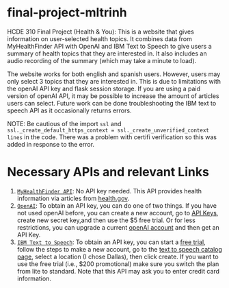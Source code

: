 # final-project-mltrinh

HCDE 310 Final Project (Health & You): This is a website that gives information on user-selected health topics. It
combines data from MyHealthFinder API with OpenAI and IBM Text to Speech to give users a summary of health topics that
they are interested in. It also includes an audio recording of the summary (which may take a minute to load).

The website works for both english and spanish users. However, users may only select 3 topics that they are interested
in. This is due to limitations with the openAI API key and flask session storage. If you are using a paid version of
openAI API, it may be possible to increase the amount of articles users can select. Future work can be done
troubleshooting the IBM text to speech API as it occasionally returns errors.

NOTE: Be cautious of the import `ssl` and `ssl._create_default_https_context = ssl._create_unverified_context lines`
in the code. There was a problem with certifi verification so this was added in response to the error.

# Necessary APIs and relevant Links

1. [`MyHealthFinder API`](https://health.gov/our-work/national-health-initiatives/health-literacy/consumer-health-content/free-web-content/apis-developers):
   No API key needed. This API provides health information via articles from
   [health.gov](https://health.gov/myhealthfinder).
2. [`OpenAI`](https://platform.openai.com/docs/overview): To obtain an API key, you can do one of two things. If you
   have not used openAI before, you can create a new account, go to [API Keys](https://platform.openai.com/api-keys),
   create new secret key,and then use the $5 free trial. Or for less restrictions, you can upgrade a current
   [openAI account](https://platform.openai.com/account/billing/overview) and then get an API Key.
3. [`IBM Text to Speech`](https://cloud.ibm.com/apidocs/text-to-speech): To obtain an API key, you can start a [free
   trial](https://www.ibm.com/products/text-to-speech), follow the steps to make a new account, go to
   the [text to speech
   catalog page](https://cloud.ibm.com/catalog/services/text-to-speech), select a location (I chose Dallas), then click
   create. If you want to use the free trial (i.e., $200 promotional) make sure you switch the plan from lite to
   standard. Note that this API may ask you to enter credit card information.
